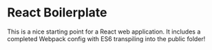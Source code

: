 # React Boilerplate

This is a nice starting point for a React web application. It includes a completed Webpack config with ES6 transpiling
into the public folder!
